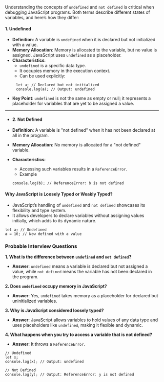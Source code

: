 Understanding the concepts of `undefined` and `not defined` is critical when debugging JavaScript programs. Both terms describe different states of variables, and here’s how they differ:
#### **1. Undefined**

- **Definition**: A variable is `undefined` when it is declared but not initialized with a value.
- **Memory Allocation**: Memory is allocated to the variable, but no value is assigned. JavaScript uses `undefined` as a placeholder.
- **Characteristics**:
    - `undefined` is a specific data type.
    - It occupies memory in the execution context.
    - Can be used explicitly:
```
	 let a; // Declared but not initialized
	 console.log(a); // Output: undefined
```

- **Key Point**: `undefined` is not the same as empty or null; it represents a placeholder for variables that are yet to be assigned a value.
---

- #### **2. Not Defined**

- **Definition**: A variable is "not defined" when it has not been declared at all in the program.
- **Memory Allocation**: No memory is allocated for a "not defined" variable.
- **Characteristics**:
    - Accessing such variables results in a `ReferenceError`.
    - Example
    ```
	console.log(b); // ReferenceError: b is not defined
	```

#### **Why JavaScript is Loosely Typed or Weakly Typed?**

- JavaScript’s handling of `undefined` and `not defined` showcases its flexibility and type system.
- It allows developers to declare variables without assigning values initially, which adds to its dynamic nature.
```
let a; // Undefined
a = 10; // Now defined with a value
```
### **Probable Interview Questions**

 **1.  What is the difference between `undefined` and `not defined`?**
    
- **Answer**: `undefined` means a variable is declared but not assigned a value, while `not defined` means the variable has not been declared in the program.

 **2. Does `undefined` occupy memory in JavaScript?**
    
- **Answer**: Yes, `undefined` takes memory as a placeholder for declared but uninitialized variables.

**3. Why is JavaScript considered loosely typed?**
    
-  **Answer**: JavaScript allows variables to hold values of any data type and uses placeholders like `undefined`, making it flexible and dynamic.

 **4. What happens when you try to access a variable that is not defined?**
-  **Answer**: It throws a `ReferenceError`.
 ```
 // Undefined
let x;
console.log(x); // Output: undefined

// Not Defined
console.log(y); // Output: ReferenceError: y is not defined
```
